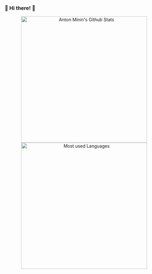 ### 👋 Hi there! 👋
<!--
**aminin/aminin** is a ✨ _special_ ✨ repository because its `README.md` (this file) appears on your GitHub profile.

Here are some ideas to get you started:

- 🔭 I’m currently working on ...
- 🌱 I’m currently learning ...
- 👯 I’m looking to collaborate on ...
- 🤔 I’m looking for help with ...
- 💬 Ask me about ...
- 📫 How to reach me: ...
- 😄 Pronouns: ...
- ⚡ Fun fact: ...
-->

<p align="center"></p>

<p align="center">
  <img align="center" width="400" alt="Anton Minin's Github Stats" src="https://github-readme-stats.vercel.app/api?username=aminin&show_icons=true&hide_border=false&hide=issues,contribs&count_private=true&theme=merko&include_all_commits=true&line_height=28" />
  <img align="center" width="400" alt="Most used Languages" src="https://github-readme-stats.vercel.app/api/top-langs/?username=aminin&hide_border=true&layout=compact&theme=merko&card_width=486" />
</p>
